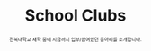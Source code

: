 ---
title: School Clubs
subtitle: '<div style="text-align: center; font-size: 60%">전북대학교 재학 중에 지금까지 입부/참여했던 동아리를 소개합니다.</div><br><br>'

# Listing view
view: compact

# Optional banner image (relative to `assets/media/` folder).
banner:
  caption: ''
  image: ''
---